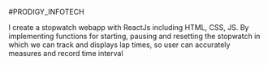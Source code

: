 #PRODIGY_INFOTECH

I create a stopwatch webapp with ReactJs including HTML, CSS, JS. By implementing functions for starting, pausing and resetting the stopwatch in which we can track and displays lap times, so user can accurately measures and record time interval
